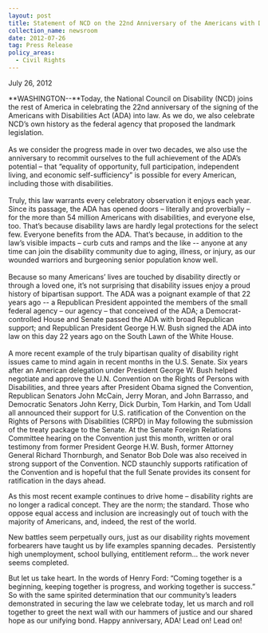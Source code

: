 ```yaml
---
layout: post
title: Statement of NCD on the 22nd Anniversary of the Americans with Disabilities Act
collection_name: newsroom
date: 2012-07-26
tag: Press Release
policy_areas:
  - Civil Rights
---
```

July 26, 2012

**W﻿ASHINGTON--**Today, the National Council on Disability (NCD) joins the rest of America in celebrating the 22nd anniversary of the signing of the Americans with Disabilities Act (ADA) into law. As we do, we also celebrate NCD’s own history as the federal agency that proposed the landmark legislation.\
\
As we consider the progress made in over two decades, we also use the anniversary to recommit ourselves to the full achievement of the ADA’s potential – that “equality of opportunity, full participation, independent living, and economic self-sufficiency” is possible for every American, including those with disabilities.\
\
Truly, this law warrants every celebratory observation it enjoys each year. Since its passage, the ADA has opened doors – literally and proverbially – for the more than 54 million Americans with disabilities, and everyone else, too. That’s because disability laws are hardly legal protections for the select few. Everyone benefits from the ADA. That’s because, in addition to the law’s visible impacts – curb cuts and ramps and the like -- anyone at any time can join the disability community due to aging, illness, or injury, as our wounded warriors and burgeoning senior population know well.\
\
Because so many Americans’ lives are touched by disability directly or through a loved one, it’s not surprising that disability issues enjoy a proud history of bipartisan support. The ADA was a poignant example of that 22 years ago -- a Republican President appointed the members of the small federal agency – our agency – that conceived of the ADA; a Democrat-controlled House and Senate passed the ADA with broad Republican support; and Republican President George H.W. Bush signed the ADA into law on this day 22 years ago on the South Lawn of the White House.\
\
A more recent example of the truly bipartisan quality of disability right issues came to mind again in recent months in the U.S. Senate. Six years after an American delegation under President George W. Bush helped negotiate and approve the U.N. Convention on the Rights of Persons with Disabilities, and three years after President Obama signed the Convention, Republican Senators John McCain, Jerry Moran, and John Barrasso, and Democratic Senators John Kerry, Dick Durbin, Tom Harkin, and Tom Udall all announced their support for U.S. ratification of the Convention on the Rights of Persons with Disabilities (CRPD) in May following the submission of the treaty package to the Senate. At the Senate Foreign Relations Committee hearing on the Convention just this month, written or oral testimony from former President George H.W. Bush, former Attorney General Richard Thornburgh, and Senator Bob Dole was also received in strong support of the Convention. NCD staunchly supports ratification of the Convention and is hopeful that the full Senate provides its consent for ratification in the days ahead.

As this most recent example continues to drive home – disability rights are no longer a radical concept. They are the norm; the standard. Those who oppose equal access and inclusion are increasingly out of touch with the majority of Americans, and, indeed, the rest of the world.

New battles seem perpetually ours, just as our disability rights movement forbearers have taught us by life examples spanning decades.  Persistently high unemployment, school bullying, entitlement reform… the work never seems completed.

But let us take heart. In the words of Henry Ford: “Coming together is a beginning, keeping together is progress, and working together is success.” So with the same spirited determination that our community’s leaders demonstrated in securing the law we celebrate today, let us march and roll together to greet the next wall with our hammers of justice and our shared hope as our unifying bond. Happy anniversary, ADA! Lead on! Lead on!

<!--EndFragment-->